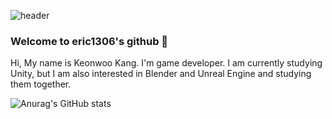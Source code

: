 ![header](https://capsule-render.vercel.app/api?type=wave&color=auto&height=300&section=header&text=capsule%20render&fontSize=90)

### Welcome to eric1306's github 👋

Hi, My name is Keonwoo Kang. I'm game developer.
I am currently studying Unity, but I am also interested in Blender and Unreal Engine and studying them together.

![Anurag's GitHub stats](https://github-readme-stats.vercel.app/api?username=eric1306&show_icons=true&theme=radical)
